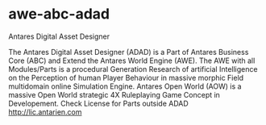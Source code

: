 # awe-abc-adad
Antares Digital Asset Designer

The Antares Digital Asset Designer (ADAD) is a Part of Antares Business Core (ABC) and Extend the Antares World Engine (AWE). The AWE with all Modules/Parts is a procedural Generation Research of artificial Intelligence on the Perception of human Player Behaviour in massive morphic Field multidomain online Simulation Engine. Antares Open World (AOW) is a massive Open World strategic 4X Ruleplaying Game Concept in Developement. Check License for Parts outside ADAD http://lic.antarien.com
